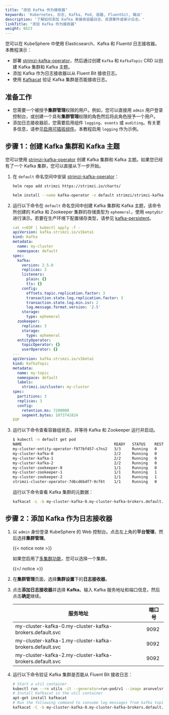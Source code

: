 ```yaml
---
title: "添加 Kafka 作为接收器"
keywords: 'Kubernetes, 日志, Kafka, Pod, 容器, Fluentbit, 输出'
description: '了解如何添加 Kafka 来接收容器日志、资源事件或审计日志。'
linkTitle: "添加 Kafka 作为接收器"
weight: 8623
---
```

您可以在 KubeSphere 中使用 Elasticsearch、Kafka 和 Fluentd 日志接收器。本教程演示：

- 部署 [strimzi-kafka-operator](https://github.com/strimzi/strimzi-kafka-operator)，然后通过创建 `Kafka` 和 `KafkaTopic` CRD 以创建 Kafka 集群和 Kafka 主题。
- 添加 Kafka 作为日志接收器以从 Fluent Bit 接收日志。
- 使用 [Kafkacat](https://github.com/edenhill/kafkacat) 验证 Kafka 集群是否能接收日志。

## 准备工作

- 您需要一个被授予**集群管理**权限的用户。例如，您可以直接用 `admin` 用户登录控制台，或创建一个具有**集群管理**权限的角色然后将此角色授予一个用户。
- 添加日志接收器前，您需要启用组件 `logging`、`events` 或 `auditing`。有关更多信息，请参见[启用可插拔组件](../../../../pluggable-components/)。本教程启用 `logging` 作为示例。

## 步骤 1：创建 Kafka 集群和 Kafka 主题

您可以使用 [strimzi-kafka-operator](https://github.com/strimzi/strimzi-kafka-operator) 创建 Kafka 集群和 Kafka 主题。如果您已经有了一个 Kafka 集群，您可以直接从下一步开始。

1. 在 `default` 命名空间中安装 [strimzi-kafka-operator](https://github.com/strimzi/strimzi-kafka-operator)：

    ```bash
    helm repo add strimzi https://strimzi.io/charts/
    ```

    ```bash
    helm install --name kafka-operator -n default strimzi/strimzi-kafka-operator
    ```


2. 运行以下命令在 `default` 命名空间中创建 Kafka 集群和 Kafka 主题，该命令所创建的 Kafka 和 Zookeeper 集群的存储类型为 `ephemeral`，使用 `emptyDir` 进行演示。若要在生产环境下配置储存类型，请参见 [kafka-persistent](https://github.com/strimzi/strimzi-kafka-operator/blob/0.19.0/examples/kafka/kafka-persistent.yaml)。

    ```yaml
    cat <<EOF | kubectl apply -f -
    apiVersion: kafka.strimzi.io/v1beta1
    kind: Kafka
    metadata:
      name: my-cluster
      namespace: default
    spec:
      kafka:
        version: 2.5.0
        replicas: 3
        listeners:
          plain: {}
          tls: {}
        config:
          offsets.topic.replication.factor: 3
          transaction.state.log.replication.factor: 3
          transaction.state.log.min.isr: 2
          log.message.format.version: '2.5'
        storage:
          type: ephemeral
      zookeeper:
        replicas: 3
        storage:
          type: ephemeral
      entityOperator:
        topicOperator: {}
        userOperator: {}
    ---
    apiVersion: kafka.strimzi.io/v1beta1
    kind: KafkaTopic
    metadata:
      name: my-topic
      namespace: default
      labels:
        strimzi.io/cluster: my-cluster
    spec:
      partitions: 3
      replicas: 3
      config:
        retention.ms: 7200000
        segment.bytes: 1073741824
    EOF
    ```

3. 运行以下命令查看容器组状态，并等待 Kafka 和 Zookeeper 运行并启动。

    ```bash
    $ kubectl -n default get pod 
    NAME                                         READY   STATUS    RESTARTS   AGE
    my-cluster-entity-operator-f977bf457-s7ns2   3/3     Running   0          69m
    my-cluster-kafka-0                           2/2     Running   0          69m
    my-cluster-kafka-1                           2/2     Running   0          69m
    my-cluster-kafka-2                           2/2     Running   0          69m
    my-cluster-zookeeper-0                       1/1     Running   0          71m
    my-cluster-zookeeper-1                       1/1     Running   1          71m
    my-cluster-zookeeper-2                       1/1     Running   1          71m
    strimzi-cluster-operator-7d6cd6bdf7-9cf6t    1/1     Running   0          104m
    ```

    运行以下命令查看 Kafka 集群的元数据：

    ```bash
    kafkacat -L -b my-cluster-kafka-0.my-cluster-kafka-brokers.default.svc:9092,my-cluster-kafka-1.my-cluster-kafka-brokers.default.svc:9092,my-cluster-kafka-2.my-cluster-kafka-brokers.default.svc:9092
    ```

## 步骤 2：添加 Kafka 作为日志接收器

1. 以 `admin` 身份登录 KubeSphere 的 Web 控制台。点击左上角的**平台管理**，然后选择**集群管理**。

   {{< notice note >}}

   如果您启用了[多集群功能](../../../../multicluster-management/)，您可以选择一个集群。

   {{</ notice >}} 

2. 在**集群管理**页面，选择**集群设置**下的**日志接收器**。

3. 点击**添加日志接收器**并选择 **Kafka**。输入 Kafka 服务地址和端口信息，然后点击**确定**继续。

   | 服务地址                                                 | 端口号 |
   | ------------------------------------------------------- | ---- |
   | my-cluster-kafka-0.my-cluster-kafka-brokers.default.svc | 9092 |
   | my-cluster-kafka-1.my-cluster-kafka-brokers.default.svc | 9092 |
   | my-cluster-kafka-2.my-cluster-kafka-brokers.default.svc | 9092 |

4. 运行以下命令验证 Kafka 集群是否能从 Fluent Bit 接收日志：

   ```bash
   # Start a util container
   kubectl run --rm utils -it --generator=run-pod/v1 --image arunvelsriram/utils bash
   # Install Kafkacat in the util container
   apt-get install kafkacat
   # Run the following command to consume log messages from kafka topic: my-topic
   kafkacat -C -b my-cluster-kafka-0.my-cluster-kafka-brokers.default.svc:9092,my-cluster-kafka-1.my-cluster-kafka-brokers.default.svc:9092,my-cluster-kafka-2.my-cluster-kafka-brokers.default.svc:9092 -t my-topic
   ```